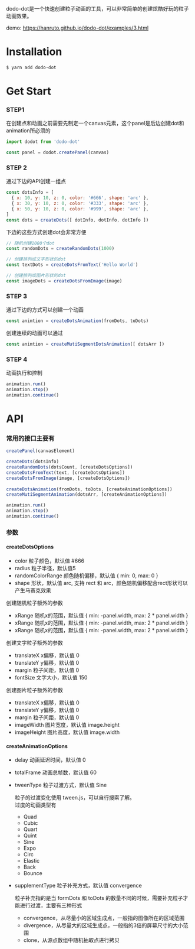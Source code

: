 dodo-dot是一个快速创建粒子动画的工具，可以非常简单的创建炫酷好玩的粒子动画效果。

demo: https://hanruto.github.io/dodo-dot/examples/3.html

# Installation

``` sh
$ yarn add dodo-dot
```

# Get Start

### STEP1  

在创建点和动画之前需要先制定一个canvas元素，这个panel是后边创建dot和animation所必须的

``` js
import dodot from 'dodo-dot'

const panel = dodot.createPanel(canvas)
```

### STEP 2  

通过下边的API创建一组点

``` js
const dotsInfo = [
  { x: 10, y: 10, z: 0, color: '#666', shape: 'arc' },
  { x: 30, y: 10, z: 0, color: '#333', shape: 'arc' },
  { x: 50, y: 10, z: 0, color: '#999', shape: 'arc' },
]
const dots = createDots([ dotInfo, dotInfo, dotInfo ])
```

下边的这些方式创建dot会非常方便

``` js
// 随机创建1000个dot
const randomDots = createRandomDots(1000) 

// 创建排列成文字形状的dot
const textDots = createDotsFromText('Hello World')

// 创建排列成图片形状的dot
const imageDots = createDotsFromImage(image)
```

### STEP 3

通过下边的方式可以创建一个动画

``` js
const animtion = createDotsAnimation(fromDots, toDots)

```

创建连续的动画可以通过

``` js
const animtion = createMutiSegmentDotsAnimation([ dotsArr ])
```

### STEP 4

动画执行和控制

``` js
animation.run()
animation.stop()
animation.continue()
```

# API
### 常用的接口主要有  

``` js
createPanel(canvasElement)  

createDots(dotsInfo)  
createRandomDots(dotsCount, [createDotsOptions])  
createDotsFromText(text, [createDotsOptions])  
createDotsFromImage(image, [createDotsOptions])  
 
createDotsAnimation(fromDots, toDots, [createAnimationOptions])  
createMutiSegmentAnimation(dotsArr, [createAnimationOptions])  

animation.run()  
animation.stop()  
animation.continue()  

```

### 参数

#### createDotsOptions
- color 粒子颜色，默认值 #666
- radius 粒子半径，默认值5
- randomColorRange 颜色随机偏移，默认值 { min: 0, max: 0 }
- shape 形状，默认值 arc, 支持 rect 和 arc，颜色随机偏移配合rect形状可以产生马赛克效果

创建随机粒子额外的参数
- xRange 随机x的范围，默认值 { min: -panel.width, max: 2 * panel.width }
- xRange 随机x的范围，默认值 { min: -panel.width, max: 2 * panel.width }
- xRange 随机x的范围，默认值 { min: -panel.width, max: 2 * panel.width }

创建文字粒子额外的参数
- translateX x偏移，默认值 0
- translateY y偏移，默认值 0
- margin 粒子间距，默认值 0
- fontSize 文字大小，默认值 150

创建图片粒子额外的参数
- translateX x偏移，默认值 0
- translateY y偏移，默认值 0
- margin 粒子间距，默认值 0
- imageWidth 图片宽度，默认值 image.height
- imageHeight 图片高度，默认值 image.width

#### createAnimationOptions

- delay 动画延迟时间，默认值 0
- totalFrame 动画总帧数，默认值 60
- tweenType 粒子过渡方式，默认值 Sine

  粒子的过渡变化使用 tween.js，可以自行搜索了解。  
  过度的动画类型有  
  - Quad
  - Cubic
  - Quart
  - Quint
  - Sine
  - Expo
  - Circ
  - Elastic
  - Back
  - Bounce

- supplementType 粒子补充方式，默认值 convergence

  粒子补充指的是当 formDots 和 toDots 的数量不同的时候，需要补充粒子才能进行过渡，主要有三种形式
  
  - convergence，从尽量小的区域生成点，一般指的图像所在的区域范围  
  - divergence，从尽量大的区域生成点，一般指的3倍的屏幕尺寸的大小范围  
  - clone，从源点数组中随机抽取点进行拷贝
